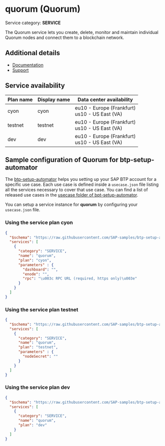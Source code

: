 # quorum (Quorum)

Service category: **SERVICE**

The Quorum service lets you create, delete, monitor and maintain individual Quorum nodes and connect them to a blockchain network.

## Additional details

- [Documentation](https://help.sap.com/viewer/p/QUORUM)
- [Support](https://help.sap.com/viewer/65de2977205c403bbc107264b8eccf4b/Cloud/en-US/5dd739823b824b539eee47b7860a00be.html)

## Service availability

| Plan name | Display name | Data center availability  |
|------|----------------|---------------------------|
|  cyon  |  cyon  | eu10 - Europe (Frankfurt)<br> us10 - US East (VA)  |
|  testnet  |  testnet  | eu10 - Europe (Frankfurt)<br> us10 - US East (VA)  |
|  dev  |  dev  | eu10 - Europe (Frankfurt)<br> us10 - US East (VA)  |

## Sample configuration of **Quorum** for btp-setup-automator

The [btp-setup-automator](https://github.com/SAP-samples/btp-setup-automator) helps you setting up your SAP BTP account for a specific use case. Each use case is defined inside a `usecase.json` file listing all the services necessary to cover that use case. You can find a list of released use cases in the [usecase folder of bpt-setup-automator](https://github.com/SAP-samples/btp-setup-automator/tree/main/usecases).

You can setup a service instance for **quorum** by configuring your `usecase.json` file.

### Using the service plan **cyon**

```json
{
  "$schema": "https://raw.githubusercontent.com/SAP-samples/btp-setup-automator/main/libs/btpsa-usecase.json",
  "services": [
    {
      "category": "SERVICE",
      "name": "quorum",
      "plan": "cyon", 
      "parameters" : { 
        "dashboard": "",
        "enode": "",
        "rpc": "\u003c RPC URL (required, https only)\u003e"
      }
    }
  ]
}
```

### Using the service plan **testnet**

```json
{
  "$schema": "https://raw.githubusercontent.com/SAP-samples/btp-setup-automator/main/libs/btpsa-usecase.json",
  "services": [
    {
      "category": "SERVICE",
      "name": "quorum",
      "plan": "testnet", 
      "parameters" : { 
        "nodeSecret": ""
      }
    }
  ]
}
```

### Using the service plan **dev**

```json
{
  "$schema": "https://raw.githubusercontent.com/SAP-samples/btp-setup-automator/main/libs/btpsa-usecase.json",
  "services": [
    {
      "category": "SERVICE",
      "name": "quorum",
      "plan": "dev"
    }
  ]
}
```
